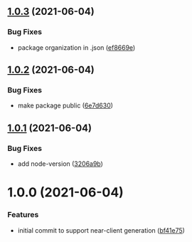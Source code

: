 ## [1.0.3](https://github.com/shipsgold/open-rpc-near-client-generator/compare/1.0.2...1.0.3) (2021-06-04)


### Bug Fixes

* package organization in .json ([ef8669e](https://github.com/shipsgold/open-rpc-near-client-generator/commit/ef8669ec91b8898c99a478dc4e6e6fe6af572f2f))

## [1.0.2](https://github.com/shipsgold/open-rpc-near-client-generator/compare/1.0.1...1.0.2) (2021-06-04)


### Bug Fixes

* make package public ([6e7d630](https://github.com/shipsgold/open-rpc-near-client-generator/commit/6e7d630a821f398756c13b01c6457a649176d094))

## [1.0.1](https://github.com/shipsgold/open-rpc-near-client-generator/compare/1.0.0...1.0.1) (2021-06-04)


### Bug Fixes

* add node-version ([3206a9b](https://github.com/shipsgold/open-rpc-near-client-generator/commit/3206a9b9834c21f9e7cfea195be65cc3d9e0245b))

# 1.0.0 (2021-06-04)


### Features

* initial commit to support near-client generation ([bf41e75](https://github.com/shipsgold/open-rpc-near-client-generator/commit/bf41e7525f0de578dbc760db3104c93f634460df))
